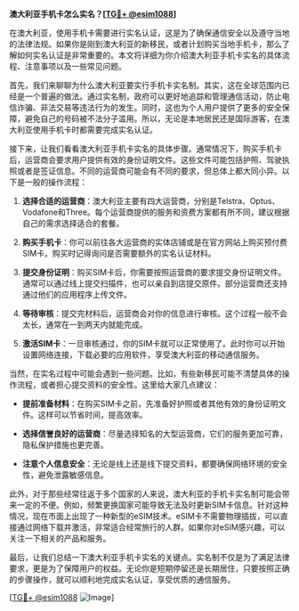 **澳大利亚手机卡怎么实名？[[TG💪+ @esim1088](https://t.me/s/esim1088)]**

在澳大利亚，使用手机卡需要进行实名认证，这是为了确保通信安全以及遵守当地的法律法规。如果你是刚到澳大利亚的新移民，或者计划购买当地手机卡，那么了解如何实名认证是非常重要的。本文将详细为你介绍澳大利亚手机卡实名的具体流程、注意事项以及一些常见问题。

首先，我们来聊聊为什么澳大利亚要实行手机卡实名制。其实，这在全球范围内已经是一个普遍的做法。通过实名制，政府可以更好地追踪和管理通信活动，防止电信诈骗、非法交易等违法行为的发生。同时，这也为个人用户提供了更多的安全保障，避免自己的号码被不法分子滥用。所以，无论是本地居民还是国际游客，在澳大利亚使用手机卡时都需要完成实名认证。

接下来，让我们看看澳大利亚手机卡实名的具体步骤。通常情况下，购买手机卡后，运营商会要求用户提供有效的身份证明文件。这些文件可能包括护照、驾驶执照或者是签证信息。不同的运营商可能会有不同的要求，但总体上都大同小异。以下是一般的操作流程：

1. **选择合适的运营商**：澳大利亚主要有四大运营商，分别是Telstra、Optus、Vodafone和Three。每个运营商提供的服务和资费方案都有所不同，建议根据自己的需求选择适合的套餐。

2. **购买手机卡**：你可以前往各大运营商的实体店铺或是在官方网站上购买预付费SIM卡。购买时记得询问是否需要额外的实名认证材料。

3. **提交身份证明**：购买SIM卡后，你需要按照运营商的要求提交身份证明文件。通常可以通过线上提交扫描件，也可以亲自到店提交原件。部分运营商还支持通过他们的应用程序上传文件。

4. **等待审核**：提交完材料后，运营商会对你的信息进行审核。这个过程一般不会太长，通常在一到两天内就能完成。

5. **激活SIM卡**：一旦审核通过，你的SIM卡就可以正常使用了。此时你可以开始设置网络连接，下载必要的应用软件，享受澳大利亚的移动通信服务。

当然，在实名过程中可能会遇到一些问题。比如，有些新移民可能不清楚具体的操作流程，或者担心提交资料的安全性。这里给大家几点建议：

- **提前准备材料**：在购买SIM卡之前，先准备好护照或者其他有效的身份证明文件。这样可以节省时间，提高效率。
  
- **选择信誉良好的运营商**：尽量选择知名的大型运营商，它们的服务更加可靠，隐私保护措施也更完善。

- **注意个人信息安全**：无论是线上还是线下提交资料，都要确保网络环境的安全性，避免泄露敏感信息。

此外，对于那些经常往返于多个国家的人来说，澳大利亚的手机卡实名制可能会带来一定的不便。例如，频繁更换国家可能导致无法及时更新SIM卡信息。针对这种情况，现在市面上出现了一种新型的eSIM技术。eSIM卡不需要物理插拔，可以直接通过网络下载并激活，非常适合经常旅行的人群。如果你对eSIM感兴趣，可以关注一下相关的产品和服务。

最后，让我们总结一下澳大利亚手机卡实名的关键点。实名制不仅是为了满足法律要求，更是为了保障用户的权益。无论你是短期停留还是长期居住，只要按照正确的步骤操作，就可以顺利地完成实名认证，享受优质的通信服务。

[[TG💪+ @esim1088](https://t.me/s/esim1088) ![Image](https://i.postimg.cc/4NQfJmqS/Snipaste-2025-05-13-00-14-12.png)]
